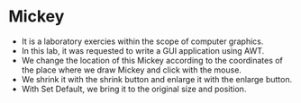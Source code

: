 # Mickey
* It is a laboratory exercies within the scope of computer graphics.
* In this lab, it was requested to write a GUI application using AWT.
* We change the location of this Mickey according to the coordinates of the place where we draw Mickey and click with the mouse.
* We shrink it with the shrink button and enlarge it with the enlarge button.
* With Set Default, we bring it to the original size and position.
